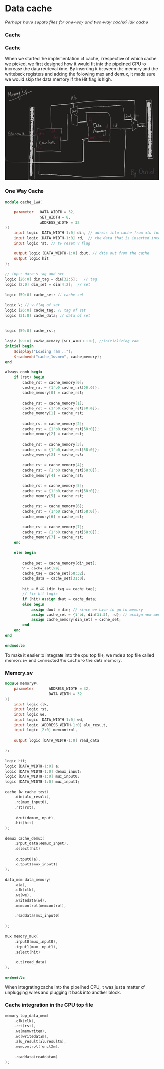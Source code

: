 # Data cache

*Perhaps have sepate files for one-way and two-way cache? idk cache*

### Cache 

### Cache 
When we started the implementation of cache, irrespective of which cache we picked, we first designed how it would fit into the pipelined CPU to increase the data retrieval time. By inserting it between the memory and the writeback registers and adding the following mux and demux, it made sure we would skip the data memory if the Hit flag is high.

![memory top diagram](../images/memory_top_diagram.png)

### One Way Cache

```verilog
module cache_1w#(

    parameter   DATA_WIDTH = 32,
                SET_WIDTH = 8,
                ADDRESS_WIDTH = 32
)(
    input logic [DATA_WIDTH-1:0] din, // adress into cache from alu for sw or lw
    input logic [DATA_WIDTH-1:0] rd,  // the data that is inserted into cache from data memory
    input logic rst, // to reset v flag
    
    output logic [DATA_WIDTH-1:0] dout, // data out from the cache
    output logic hit
);

// input data's tag and set
logic [26:0] din_tag = din[32:5];   // tag 
logic [2:0] din_set = din[4:2];  // set

logic [59:0] cache_set; // cache set

logic V; // v-flag of set
logic [26:0] cache_tag; // tag of set
logic [31:0] cache_data; // data of set 


logic [59:0] cache_rst;

logic [59:0] cache_memory [SET_WIDTH-1:0]; //initializing ram
initial begin
    $display("Loading ram...");
    $readmemh("cache_1w.mem", cache_memory);
end

always_comb begin   
    if (rst) begin
        cache_rst = cache_memory[0];
        cache_rst = {1'b0,cache_rst[58:0]};
        cache_memory[0] = cache_rst;

        cache_rst = cache_memory[1];
        cache_rst = {1'b0,cache_rst[58:0]};
        cache_memory[1] = cache_rst;

        cache_rst = cache_memory[2];
        cache_rst = {1'b0,cache_rst[58:0]};
        cache_memory[2] = cache_rst;

        cache_rst = cache_memory[3];
        cache_rst = {1'b0,cache_rst[58:0]};
        cache_memory[3] = cache_rst;

        cache_rst = cache_memory[4];
        cache_rst = {1'b0,cache_rst[58:0]};
        cache_memory[4] = cache_rst;

        cache_rst = cache_memory[5];
        cache_rst = {1'b0,cache_rst[58:0]};
        cache_memory[5] = cache_rst;

        cache_rst = cache_memory[6];
        cache_rst = {1'b0,cache_rst[58:0]};
        cache_memory[6] = cache_rst;

        cache_rst = cache_memory[7];
        cache_rst = {1'b0,cache_rst[58:0]};
        cache_memory[7] = cache_rst;
    end
    
    else begin

        cache_set = cache_memory[din_set]; 
        V = cache_set[59]; 
        cache_tag = cache_set[58:32]; 
        cache_data = cache_set[31:0]; 

        hit = V && (din_tag == cache_tag);
        // fix hit logic
        if (hit) assign dout = cache_data; 
        else begin      
            assign dout = din; // since we have to go to memory 
            assign cache_set = {1'b1, din[31:5], rd}; // assign new memory to cache
            assign cache_memory[din_set] = cache_set; 
        end
    end
end

endmodule
```
To make it easier to integrate into the cpu top file, we mde a top file called memory.sv and connected the cache to the data memory.

### Memory.sv

```verilog
module memory#(
    parameter       ADDRESS_WIDTH = 32,
                    DATA_WIDTH = 32
)(
    input logic clk,
    input logic rst,
    input logic we,
    input logic [DATA_WIDTH-1:0] wd,
    input logic [ADDRESS_WIDTH-1:0] alu_result,
    input logic [2:0] memcontrol,
    
    output logic [DATA_WIDTH-1:0] read_data
    
);

logic hit;
logic [DATA_WIDTH-1:0] a;
logic [DATA_WIDTH-1:0] demux_input;
logic [DATA_WIDTH-1:0] mux_input0;
logic [DATA_WIDTH-1:0] mux_input1;

cache_1w cache_test(
    .din(alu_result),
    .rd(mux_input0),
    .rst(rst),   

    .dout(demux_input),
    .hit(hit)
);

demux cache_demux(
    .input_data(demux_input),
    .select(hit),

    .output0(a),
    .output1(mux_input1)
);

data_mem data_memory(
    .a(a),
    .clk(clk),
    .we(we),
    .writedata(wd),
    .memcontrol(memcontrol),

    .readdata(mux_input0)

);

mux memory_mux(
    .input0(mux_input0),
    .input1(mux_input1),
    .select(hit),

    .out(read_data)
);

endmodule
```
When integrating cache into the pipelined CPU, it was just a matter of unplugging wires and plugging it back into another block.

### Cache integration in the CPU top file

```verilog
memory top_data_mem(
    .clk(clk),
    .rst(rst),
    .we(memwritem),
    .wd(writedatam),
    .alu_result(aluresultm),
    .memcontrol(funct3m),

    .readdata(readdatam)
);
```